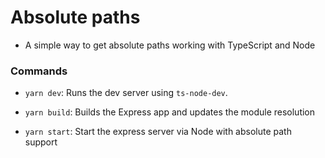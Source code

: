# Absolute paths

- A simple way to get absolute paths working with TypeScript and Node

### Commands

- `yarn dev`: Runs the dev server using `ts-node-dev`.

- `yarn build`: Builds the Express app and updates the module resolution

- `yarn start`: Start the express server via Node with absolute path support
